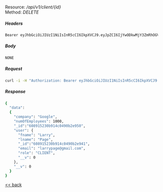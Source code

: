 Resource: */api/v1/client/{id}* \
Method:   *DELETE*

##### Headers
```bash
Bearer eyJhbGciOiJIUzI1NiIsInR5cCI6IkpXVCJ9.eyJpZCI6IjYwODkwMjY3ZmRhOGVmMDJmY2NjNGMxOSIsInJvbGUiOiJDTElFTlQiLCJpYXQiOjE2MTk1OTYwNDgsImV4cCI6MTYxOTYwMTA0OH0.x2sYgCjX-zsf-2yW0Kr7jb0H7v8y-idGIHwGg2LUyZg
```

##### Body
```bash
NONE
```

##### Request
```bash
curl -i -H "Authorization: Bearer eyJhbGciOiJIUzI1NiIsInR5cCI6IkpXVCJ9.eyJpZCI6IjYwODkxNTIzMGI5MTRjMDQ5MGIyZTk0MCIsInJvbGUiOiJBRE1JTiIsImlhdCI6MTYxOTU5Njk4MSwiZXhwIjoxNjE5NjAxOTgxfQ.04HMLEYydtajbe_YT7ajEU_p94u800cZn-CGZ2Iqbrw" -X DELETE http://localhost:8080/api/v1/client/608915230b914c0490b2e950
```

##### Response
```bash
{
  "data":
  {
    "company": "Google",
    "numOfEmployees": 1000,
    "_id":"608915230b914c0490b2e950",
    "user": {
      "fname": "Larry",
      "lname": "Page",
      "_id":"608915230b914c0490b2e941",
      "email": "larrypage@gmail.com",
      "role": "CLIENT",
      "__v": 0
    },
    "__v": 0
  }
}
```
[<< back](../../index.md)
